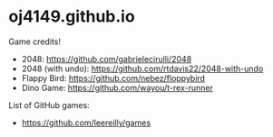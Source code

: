 # oj4149.github.io

Game credits!
  - 2048: https://github.com/gabrielecirulli/2048
  - 2048 (with undo): https://github.com/rtdavis22/2048-with-undo
  - Flappy Bird: https://github.com/nebez/floppybird
  - Dino Game: https://github.com/wayou/t-rex-runner
  
List of GitHub games:
  - https://github.com/leereilly/games
